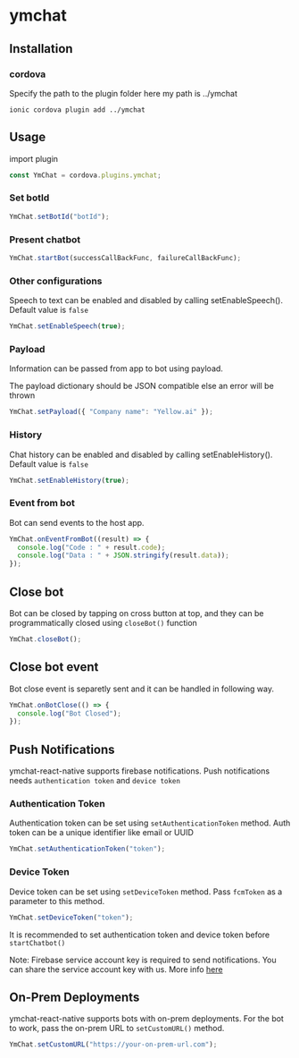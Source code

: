 # ymchat

## Installation

### cordova

Specify the path to the plugin folder here my path is ../ymchat

```
ionic cordova plugin add ../ymchat
```

## Usage

import plugin

```javascript
const YmChat = cordova.plugins.ymchat;
```

### Set botId

```javascript
YmChat.setBotId("botId");
```

### Present chatbot

```javascript
YmChat.startBot(successCallBackFunc, failureCallBackFunc);
```

### Other configurations

Speech to text can be enabled and disabled by calling setEnableSpeech(). Default value is `false`

```javascript
YmChat.setEnableSpeech(true);
```

### Payload

Information can be passed from app to bot using payload.

The payload dictionary should be JSON compatible else an error will be thrown

```javascript
YmChat.setPayload({ "Company name": "Yellow.ai" });
```

### History

Chat history can be enabled and disabled by calling setEnableHistory(). Default value is `false`

```javascript
YmChat.setEnableHistory(true);
```

### Event from bot

Bot can send events to the host app.

```javascript
YmChat.onEventFromBot((result) => {
  console.log("Code : " + result.code);
  console.log("Data : " + JSON.stringify(result.data));
});
```

## Close bot

Bot can be closed by tapping on cross button at top, and they can be programmatically closed using `closeBot()` function

```javascript
YmChat.closeBot();
```

## Close bot event

Bot close event is separetly sent and it can be handled in following way.

```javascript
YmChat.onBotClose(() => {
  console.log("Bot Closed");
});
```

## Push Notifications

ymchat-react-native supports firebase notifications. Push notifications needs `authentication token` and `device token`

### Authentication Token

Authentication token can be set using `setAuthenticationToken` method. Auth token can be a unique identifier like email or UUID

```javascript
YmChat.setAuthenticationToken("token");
```

### Device Token

Device token can be set using `setDeviceToken` method. Pass `fcmToken` as a parameter to this method.

```javascript
YmChat.setDeviceToken("token");
```

It is recommended to set authentication token and device token before `startChatbot()`

Note: Firebase service account key is required to send notifications. You can share the service account key with us. More info [here](https://developers.google.com/assistant/engagement/notifications#get_a_service_account_key)

## On-Prem Deployments

ymchat-react-native supports bots with on-prem deployments. For the bot to work, pass the on-prem URL to `setCustomURL()` method.

```javascript
YmChat.setCustomURL("https://your-on-prem-url.com");
```
